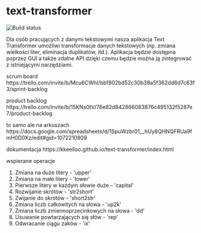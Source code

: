 # text-transformer
![Build status](https://travis-ci.com/KKeelloo/text-transformer.svg?branch=main)
<p>Dla osób pracujących z danymi tekstowymi nasza aplikacja Text Transformer umożliwi transformacje danych tekstowych (np. zmiana wielkości liter, eliminacja duplikatów, itd.). Aplikacja będzie dostępna poprzez GUI a także zdalne API dzięki czemu będzie można ją zintegrować z istniejącymi narzędziami.</p>
<p> scrum board https://trello.com/invite/b/Mcu6CWhI/bbf802bd52c30b38a5f362dd6d7c63f3/sprint-backlog </p>
<p> product backlog https://trello.com/invite/b/15KNs0tV/76e82d842866083876c495132f5287e7/product-backlog</p>
<p> to samo ale na arkuszach https://docs.google.com/spreadsheets/d/1SpuWzbr01__hUy8QHNQFRUa9fmH0D0Xz/edit#gid=1072210809 </p>
<p> dokumentacja https://kkeelloo.github.io/text-transformer/index.html </p>
<p> wspierane operacje </p>
<ol>
<li>Zmiana na duże litery - 'upper'</li>
<li>Zmiana na małe litery - 'lower'</li>
<li>Pierwsze litery w każdym słowie duże - 'capital'</li>
<li>Rozwijanie skrótów - 'str2short'</li>
<li>Zwijanie do skrótów - 'short2str'</li>
<li>Zmiana liczb całkowitych na słowa - 'up2k'</li>
<li>Zmiana liczb zmiennoprzecinkowych na słowa - 'dd'</li>
<li>Usuwanie powtarzających się słów - 'rep'</li>
<li>Odwracanie ciągu zaków - 'ix'</li>
</ol>
